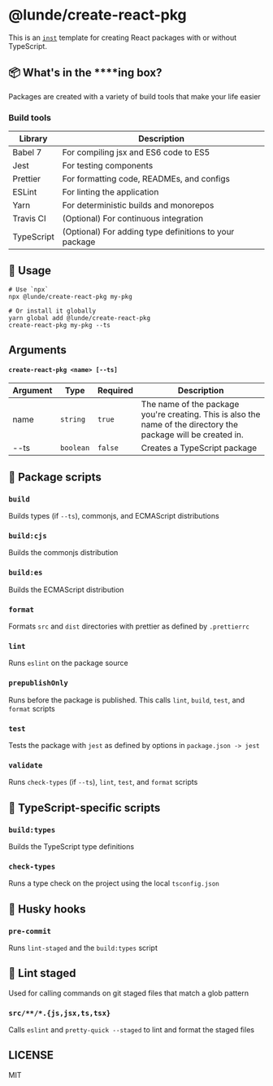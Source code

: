 # @lunde/create-react-pkg

This is an [`inst`](https://github.com/jaredLunde/inst-pkg) template for creating 
React packages with or without TypeScript.

## 📦 What's in the \*\*\*\*ing box?

Packages are created with a variety of build tools that make your life easier

### Build tools

| Library    | Description                                                  |
| ---------- | ------------------------------------------------------------ |
| Babel 7    | For compiling jsx and ES6 code to ES5                        |
| Jest       | For testing components                                       |
| Prettier   | For formatting code, READMEs, and configs                     |
| ESLint     | For linting the application                                  |
| Yarn       | For deterministic builds and monorepos                       |
| Travis CI  | (Optional) For continuous integration                                   |
| TypeScript | (Optional) For adding type definitions to your package                                |

## 🔧 Usage

```shell script
# Use `npx`
npx @lunde/create-react-pkg my-pkg

# Or install it globally
yarn global add @lunde/create-react-pkg
create-react-pkg my-pkg --ts
```

## Arguments

#### `create-react-pkg <name> [--ts]`

| Argument | Type | Required | Description |
| --- | --- | --- | --- |
| name | `string` | `true` | The name of the package you're creating. This is also the name of the directory the package will be created in. |
| --ts | `boolean` | `false` | Creates a TypeScript package


## 📜 Package scripts

### `build`

Builds types (if `--ts`), commonjs, and ECMAScript distributions

### `build:cjs`

Builds the commonjs distribution

### `build:es`

Builds the ECMAScript distribution

### `format`

Formats `src` and `dist` directories with prettier as defined by `.prettierrc`

### `lint`

Runs `eslint` on the package source

### `prepublishOnly`

Runs before the package is published. This calls `lint`, `build`, `test`, and `format` scripts

### `test`

Tests the package with `jest` as defined by options in `package.json -> jest`

### `validate`

Runs `check-types` (if `--ts`), `lint`, `test`, and `format` scripts

## 🚨 TypeScript-specific scripts

### `build:types`

Builds the TypeScript type definitions

### `check-types`

Runs a type check on the project using the local `tsconfig.json`

## 🐺 Husky hooks

### `pre-commit`

Runs `lint-staged` and the `build:types` script

## 💨 Lint staged

Used for calling commands on git staged files that match a glob pattern

### `src/**/*.{js,jsx,ts,tsx}`

Calls `eslint` and `pretty-quick --staged` to lint and format the staged files

## LICENSE

MIT